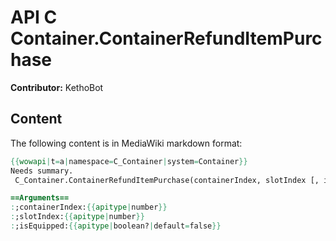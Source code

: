 # API C Container.ContainerRefundItemPurchase

**Contributor:** KethoBot

## Content

The following content is in MediaWiki markdown format:

```mediawiki
{{wowapi|t=a|namespace=C_Container|system=Container}}
Needs summary.
 C_Container.ContainerRefundItemPurchase(containerIndex, slotIndex [, isEquipped])

==Arguments==
:;containerIndex:{{apitype|number}}
:;slotIndex:{{apitype|number}}
:;isEquipped:{{apitype|boolean?|default=false}}
```